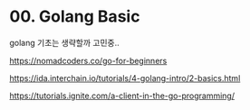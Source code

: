 # 00. Golang Basic

golang 기초는 생략할까 고민중..

https://nomadcoders.co/go-for-beginners

https://ida.interchain.io/tutorials/4-golang-intro/2-basics.html

https://tutorials.ignite.com/a-client-in-the-go-programming/
